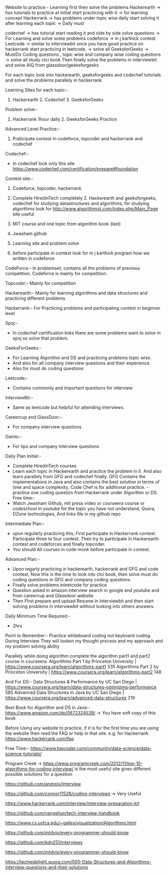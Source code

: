 
Website to practice:-
Learning first then solve the problems
Hackerearth -> has tutorials to practice at initial start practicing with it -> for learning concept
Hackerrank -> has problems under topic wise daily start solving it after learning each topic  -> Daily must

codechef -> has tutorial start reading it and side by side solve questions -> For Learning and solve some problems
codeforce -> m j karthick contest
Leetcode -> similar to interviewbit once you have good practice on hackerrank start practicing in leetcode. -> solve all
GeeksforGeeks -> MustDo Coding questions , topic wise and company wise coding questions -> solve all
study ctci book
Then finally solve the problems in interviewbit and solve AIQ from glassdoor/geeksforgeeks

For each topic look into hackerearth, geeksforgeeks and codechef tutorials and solve the problems parallely in hackerrank

Learning Sites for each topic:-
1. Hackerearth 2. Codechef 3. GeeksforGeeks

Problem solve:-
1. Hackerrank 1hour daily 2. GeeksforGeeks Practice  

Advanced Level Practice:-
1. Praticipate contest in codeforce, topcoder and hackerrank and codechef

Codechef:-
- In codechef look only this site https://www.codechef.com/certification/prepare#foundation


Contest site:-
1. Codeforce, topcoder, hackerrank

1. Complete HiredinTech completely 2. Hackerearth and geeksforgeeks, codechef for studying datastructures and algorithms, for studying algorithms look for http://www.algorithmist.com/index.php/Main_Page site useful
2.  MIT course and one topic from algorithm book (last)
3. Jwasham github
4. Learning site and problem solve
5. before participate in contest look for m j karthick program how we written in codeforce


CodeForce:-
In problemset, contains all the problems of previous competition. Codeforce is mainly for competition.

Topcoder:-
Mainly for competition

Hackerearth:-
Mainly for learning algorithms and data structures and practicing different problems

Hackerrank:-
For Practicing problems and participating contest in beginner level

Spoj:-
- In codechef certification links there are some problems want to solve in spoj so solve that problem.

GeeksForGeeks:-
- For Learning Algorithm and DS and practicing problems topic wise. 
- And also for all company interview questions and their experience.
- Also for must do coding questions

Leetcode:-
- Contains commonly and important questions for interview

InterviewBit:-
- Same as leetcode but helpful for attending interviews.

Careercup and GlassDoor:-
- For company interview questions

Gainlo:-
- For tips and company interview questions

Daily Plan Initial:-

- Complete HiredinTech courses 
- Learn each topic in Hackerearth and practice the problem in it. And also learn parallely from GFG and codechef finally. GFG Contains the implementations in Java and also contains the best solution in terms of time and space complexity. Code Chef is for additional practice.
-practice one coding question from Hackerrank under Algorithm or DS.
Free time:-
- Watch Jwasham Github, mit press video  or courseera course or codeschool in youtube for the topic you have not understand, Quora, DZone technologies, And links file in my github repo

Intermediate Plan:-
- upon regularly practicing this, First participate in Hackerrank contest. Participate three to four contest. Then try to participate in Hackerearth contest and codeforces and finally topcoder.
- You should All courses in code monk before participate in contest.

Advanced Plan:-
- Upon regarly practicing in hackerearth, hackerrank and GFG and code contest, Now this is the time to look into ctci book, then solve must do coding questions in GFG and company coding questions.
- Finally solve problems inleetcode for practice 
- Question asked in amazon interview  search in google and youtube and from careercup and Glassdoor website
- Then FIrst prepare and upload Resume in Interviewbit and then start solving problems in interviewbit without looking into others answers.

Daily Minimum Time Required:-
- 2hrs

Point to Remember:-  Practice whiteboard coding not keyboard coding. During Interview They will lookon my thought process and my approach and my problem solving ability

Parallely while doing algorithm complete the algorithm part1 and part2 course in courseera.
Algorithms Part 1 by Princeton University | https://www.coursera.org/learn/algorithms-part1 335
Algorithms Part 2 by Princeton University | https://www.coursera.org/learn/algorithms-part2 148

And For DS:-
Data Structures & Performance by UC San Diego | https://www.coursera.org/learn/data-structures-optimizing-performance 585
Advanced Data Structures in Java by UC San Diego | https://www.coursera.org/learn/advanced-data-structures 219

Best Book for Algorithm and DS in Java:-
https://www.amazon.com/dp/0672324539/ -> You have soft copy of this book

Before Using any website to practice, if it is for the first time you are using the website then read the FAQ or help in that site. e.g. for Hackerrank https://www.hackerrank.com/faq

Free Time:-
https://www.topcoder.com/community/data-science/data-science-tutorials/

Program Creek -> https://www.programcreek.com/2012/11/top-10-algorithms-for-coding-interview/ is the most useful site gives different possible solutions for a question

https://github.com/andreis/interview

https://github.com/connor11528/coding-interviews -> Very Useful

https://www.hackerrank.com/interview/interview-preparation-kit

https://github.com/yangshun/tech-interview-handbook

https://www.cs.usfca.edu/~galles/visualization/Algorithms.html

https://github.com/mtdvio/every-programmer-should-know

https://github.com/kdn251/interviews

https://github.com/mtdvio/every-programmer-should-know

https://techiedelight.quora.com/500-Data-Structures-and-Algorithms-interview-questions-and-their-solutions

